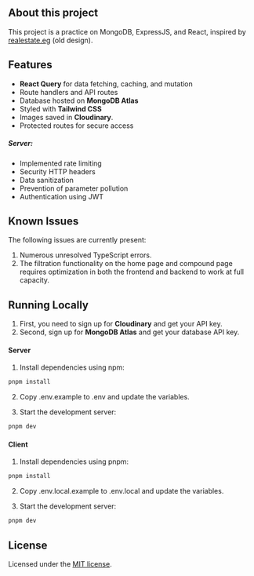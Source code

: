## About this project

This project is a practice on MongoDB, ExpressJS, and React, inspired by [realestate.eg](https://realestate.eg/) (old design).

## Features

- **React Query** for data fetching, caching, and mutation
- Route handlers and API routes
- Database hosted on **MongoDB Atlas**
- Styled with **Tailwind CSS**
- Images saved in **Cloudinary**.
- Protected routes for secure access

##### Server:

- Implemented rate limiting
- Security HTTP headers
- Data sanitization
- Prevention of parameter pollution
- Authentication using JWT

## Known Issues

The following issues are currently present:

1. Numerous unresolved TypeScript errors.
2. The filtration functionality on the home page and compound page requires optimization in both the frontend and backend to work at full capacity.

## Running Locally

1. First, you need to sign up for **Cloudinary** and get your API key.
2. Second, sign up for **MongoDB Atlas** and get your database API key.

#### Server

1. Install dependencies using npm:

```sh
pnpm install
```

2. Copy .env.example to .env and update the variables.

3. Start the development server:

```sh
pnpm dev
```

#### Client

1. Install dependencies using pnpm:

```sh
pnpm install
```

2. Copy .env.local.example to .env.local and update the variables.

3. Start the development server:

```sh
pnpm dev
```

## License

Licensed under the [MIT license](https://github.com/shadcn/taxonomy/blob/main/LICENSE.md).

